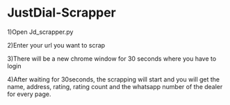 # JustDial-Scrapper

1)Open Jd_scrapper.py

2)Enter your url you want to scrap

3)There will be a new chrome window for 30 seconds where you have to login

4)After waiting for 30seconds, the scrapping will start and you will get the name, address, rating, rating count and the whatsapp number of the dealer for every page.
